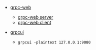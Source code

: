 * [grpc-web](https://github.com/improbable-eng/grpc-web)
    * [grpc-web server](https://github.com/improbable-eng/grpc-web/tree/master/go/grpcweb)
    * [grpc-web client](https://github.com/improbable-eng/grpc-web/tree/master/client/grpc-web)

* [grpcui](https://github.com/fullstorydev/grpcui)
    * `grpcui -plaintext 127.0.0.1:9080`

